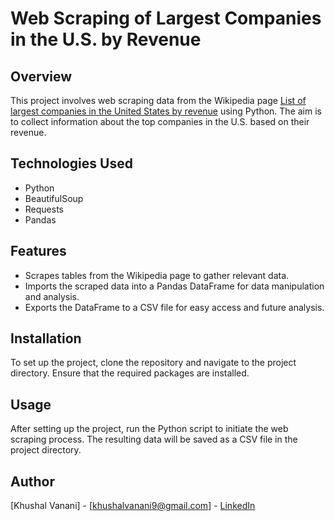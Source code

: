# Web Scraping of Largest Companies in the U.S. by Revenue

## Overview
This project involves web scraping data from the Wikipedia page [List of largest companies in the United States by revenue](https://en.wikipedia.org/wiki/List_of_largest_companies_in_the_United_States_by_revenue) using Python. The aim is to collect information about the top companies in the U.S. based on their revenue.

## Technologies Used
- Python
- BeautifulSoup
- Requests
- Pandas

## Features
- Scrapes tables from the Wikipedia page to gather relevant data.
- Imports the scraped data into a Pandas DataFrame for data manipulation and analysis.
- Exports the DataFrame to a CSV file for easy access and future analysis.

## Installation
To set up the project, clone the repository and navigate to the project directory. Ensure that the required packages are installed.

## Usage
After setting up the project, run the Python script to initiate the web scraping process. The resulting data will be saved as a CSV file in the project directory.

## Author
[Khushal Vanani] - [khushalvanani9@gmail.com] - [LinkedIn](https://www.linkedin.com/in/khushal-vanani-8419a7212/)
